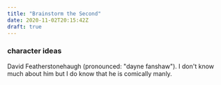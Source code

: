 ```yaml
---
title: "Brainstorm the Second"
date: 2020-11-02T20:15:42Z
draft: true
---
```


### character ideas

David Featherstonehaugh (pronounced: "dayne fanshaw"). I don't know much about him but I do know that he is comically manly.

